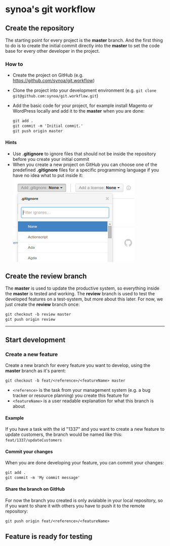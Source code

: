 # synoa's git workflow

## Create the repository

The starting point for every project is the **master** branch. And the first thing to do is to create the initial commit directly into the **master** to set the code base for every other developer in the project.

### How to

* Create the project on GitHub (e.g. https://github.com/synoa/git.workflow)
* Clone the project into your development environment (e.g. ```git clone git@github.com:synoa/git.workflow.git```)
* Add the basic code for your project, for example install Magento or WordPress locally and add it to the **master** when you are done:
  
  ```
  git add .
  git commit -m 'Initial commit.'
  git push origin master
  ```

#### Hints

* Use **.gitignore** to ignore files that should not be inside the repository before you create your initial commit
* When you create a new project on GitHub you can choose one of the predefined **.gitignore** files for a specific programming language if you have no idea what to put inside it:
  ![GitHub predefined .gitignore](https://raw.githubusercontent.com/synoa/synoa.github.io/master/documentation/git/img/github_new_repo_predefined_gitignore.png)

## Create the review branch

The **master** is used to update the productive system, so everything inside the **master** is tested and working. The **review** branch is used to test the developed features on a test-system, but more about this later. For now, we just create the **review** branch once:

```
git checkout -b review master
git push origin review
```

---

## Start development

### Create a new feature

Create a new branch for every feature you want to develop, using the **master** branch as it's parent:

```
git checkout -b feat/<reference>/<featureName> master
```

* `<reference>` is the task from your management system (e.g. a bug tracker or resource planning) you create this feature for
* `<featureName>` is a user readable explanation for what this branch is about

#### Example

If you have a task with the id "1337" and you want to create a new feature to update customers, the branch would be named like this: `feat/1337/updateCustomers`


#### Commit your changes

When you are done developing your feature, you can commit your changes:

```
git add .
git commit -m 'My commit message'
```

#### Share the branch on GitHub

For now the branch you created is only avialable in your local repository, so if you want to share it with others you have to push it to the remote repository:

```
git push origin feat/<reference>/<featureName>
```

## Feature is ready for testing





